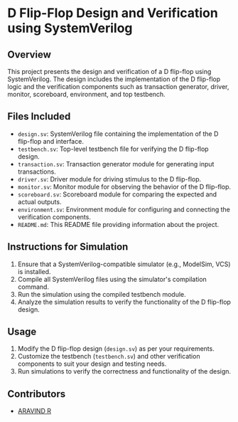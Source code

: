 # D Flip-Flop Design and Verification using SystemVerilog

## Overview
This project presents the design and verification of a D flip-flop using SystemVerilog. The design includes the implementation of the D flip-flop logic and the verification components such as transaction generator, driver, monitor, scoreboard, environment, and top testbench.

## Files Included
- `design.sv`: SystemVerilog file containing the implementation of the D flip-flop and interface.
- `testbench.sv`: Top-level testbench file for verifying the D flip-flop design.
- `transaction.sv`: Transaction generator module for generating input transactions.
- `driver.sv`: Driver module for driving stimulus to the D flip-flop.
- `monitor.sv`: Monitor module for observing the behavior of the D flip-flop.
- `scoreboard.sv`: Scoreboard module for comparing the expected and actual outputs.
- `environment.sv`: Environment module for configuring and connecting the verification components.
- `README.md`: This README file providing information about the project.

## Instructions for Simulation
1. Ensure that a SystemVerilog-compatible simulator (e.g., ModelSim, VCS) is installed.
2. Compile all SystemVerilog files using the simulator's compilation command.
3. Run the simulation using the compiled testbench module.
4. Analyze the simulation results to verify the functionality of the D flip-flop design.

## Usage
1. Modify the D flip-flop design (`design.sv`) as per your requirements.
2. Customize the testbench (`testbench.sv`) and other verification components to suit your design and testing needs.
3. Run simulations to verify the correctness and functionality of the design.

## Contributors
- [ARAVIND R](https://github.com/aravindar888)
